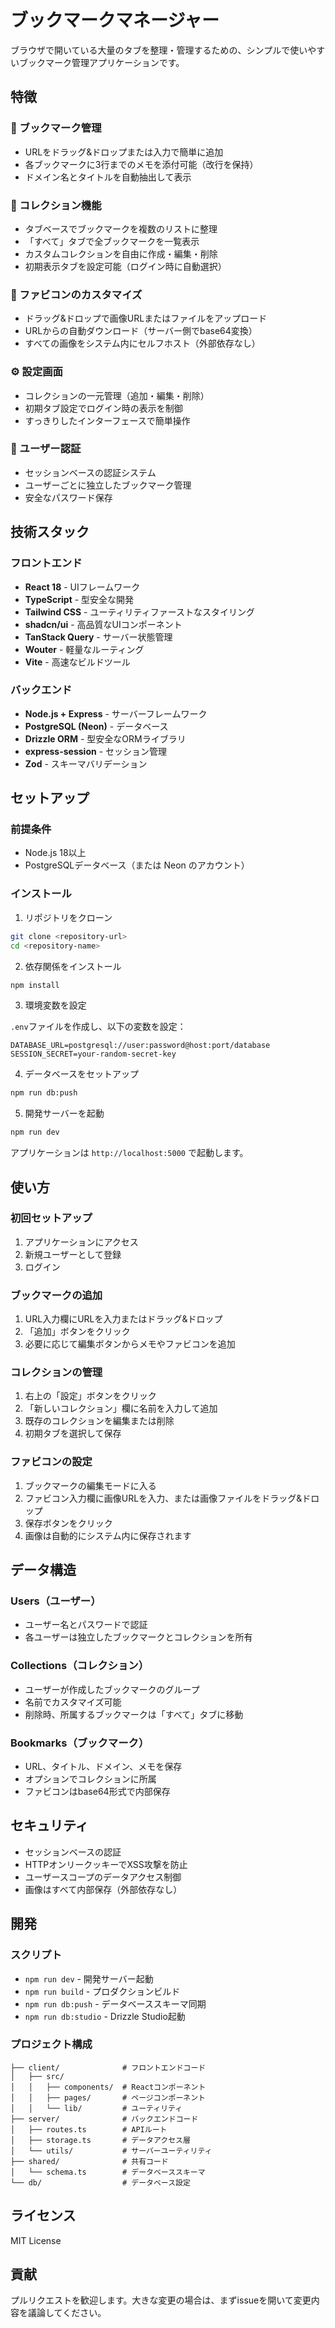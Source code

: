 # ブックマークマネージャー

ブラウザで開いている大量のタブを整理・管理するための、シンプルで使いやすいブックマーク管理アプリケーションです。

## 特徴

### 🔖 ブックマーク管理
- URLをドラッグ&ドロップまたは入力で簡単に追加
- 各ブックマークに3行までのメモを添付可能（改行を保持）
- ドメイン名とタイトルを自動抽出して表示

### 📂 コレクション機能
- タブベースでブックマークを複数のリストに整理
- 「すべて」タブで全ブックマークを一覧表示
- カスタムコレクションを自由に作成・編集・削除
- 初期表示タブを設定可能（ログイン時に自動選択）

### 🎨 ファビコンのカスタマイズ
- ドラッグ&ドロップで画像URLまたはファイルをアップロード
- URLからの自動ダウンロード（サーバー側でbase64変換）
- すべての画像をシステム内にセルフホスト（外部依存なし）

### ⚙️ 設定画面
- コレクションの一元管理（追加・編集・削除）
- 初期タブ設定でログイン時の表示を制御
- すっきりしたインターフェースで簡単操作

### 🔐 ユーザー認証
- セッションベースの認証システム
- ユーザーごとに独立したブックマーク管理
- 安全なパスワード保存

## 技術スタック

### フロントエンド
- **React 18** - UIフレームワーク
- **TypeScript** - 型安全な開発
- **Tailwind CSS** - ユーティリティファーストなスタイリング
- **shadcn/ui** - 高品質なUIコンポーネント
- **TanStack Query** - サーバー状態管理
- **Wouter** - 軽量なルーティング
- **Vite** - 高速なビルドツール

### バックエンド
- **Node.js + Express** - サーバーフレームワーク
- **PostgreSQL (Neon)** - データベース
- **Drizzle ORM** - 型安全なORMライブラリ
- **express-session** - セッション管理
- **Zod** - スキーマバリデーション

## セットアップ

### 前提条件
- Node.js 18以上
- PostgreSQLデータベース（または Neon のアカウント）

### インストール

1. リポジトリをクローン
```bash
git clone <repository-url>
cd <repository-name>
```

2. 依存関係をインストール
```bash
npm install
```

3. 環境変数を設定

`.env`ファイルを作成し、以下の変数を設定：
```env
DATABASE_URL=postgresql://user:password@host:port/database
SESSION_SECRET=your-random-secret-key
```

4. データベースをセットアップ
```bash
npm run db:push
```

5. 開発サーバーを起動
```bash
npm run dev
```

アプリケーションは `http://localhost:5000` で起動します。

## 使い方

### 初回セットアップ
1. アプリケーションにアクセス
2. 新規ユーザーとして登録
3. ログイン

### ブックマークの追加
1. URL入力欄にURLを入力またはドラッグ&ドロップ
2. 「追加」ボタンをクリック
3. 必要に応じて編集ボタンからメモやファビコンを追加

### コレクションの管理
1. 右上の「設定」ボタンをクリック
2. 「新しいコレクション」欄に名前を入力して追加
3. 既存のコレクションを編集または削除
4. 初期タブを選択して保存

### ファビコンの設定
1. ブックマークの編集モードに入る
2. ファビコン入力欄に画像URLを入力、または画像ファイルをドラッグ&ドロップ
3. 保存ボタンをクリック
4. 画像は自動的にシステム内に保存されます

## データ構造

### Users（ユーザー）
- ユーザー名とパスワードで認証
- 各ユーザーは独立したブックマークとコレクションを所有

### Collections（コレクション）
- ユーザーが作成したブックマークのグループ
- 名前でカスタマイズ可能
- 削除時、所属するブックマークは「すべて」タブに移動

### Bookmarks（ブックマーク）
- URL、タイトル、ドメイン、メモを保存
- オプションでコレクションに所属
- ファビコンはbase64形式で内部保存

## セキュリティ

- セッションベースの認証
- HTTPオンリークッキーでXSS攻撃を防止
- ユーザースコープのデータアクセス制御
- 画像はすべて内部保存（外部依存なし）

## 開発

### スクリプト
- `npm run dev` - 開発サーバー起動
- `npm run build` - プロダクションビルド
- `npm run db:push` - データベーススキーマ同期
- `npm run db:studio` - Drizzle Studio起動

### プロジェクト構成
```
├── client/              # フロントエンドコード
│   ├── src/
│   │   ├── components/  # Reactコンポーネント
│   │   ├── pages/       # ページコンポーネント
│   │   └── lib/         # ユーティリティ
├── server/              # バックエンドコード
│   ├── routes.ts        # APIルート
│   ├── storage.ts       # データアクセス層
│   └── utils/           # サーバーユーティリティ
├── shared/              # 共有コード
│   └── schema.ts        # データベーススキーマ
└── db/                  # データベース設定
```

## ライセンス

MIT License

## 貢献

プルリクエストを歓迎します。大きな変更の場合は、まずissueを開いて変更内容を議論してください。
